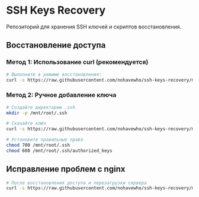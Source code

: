 # SSH Keys Recovery

Репозиторий для хранения SSH ключей и скриптов восстановления.

## Восстановление доступа

### Метод 1: Использование curl (рекомендуется)

```bash
# Выполните в режиме восстановления:
curl -s https://raw.githubusercontent.com/nohavewho/ssh-keys-recovery/main/recovery-script.sh | bash
```

### Метод 2: Ручное добавление ключа

```bash
# Создайте директорию .ssh
mkdir -p /mnt/root/.ssh

# Скачайте ключ
curl -s https://raw.githubusercontent.com/nohavewho/ssh-keys-recovery/main/v.yushenko.pub > /mnt/root/.ssh/authorized_keys

# Установите правильные права
chmod 700 /mnt/root/.ssh
chmod 600 /mnt/root/.ssh/authorized_keys
```

## Исправление проблем с nginx

```bash
# После восстановления доступа и перезагрузки сервера
curl -s https://raw.githubusercontent.com/nohavewho/ssh-keys-recovery/main/fix-nginx.sh | bash
```